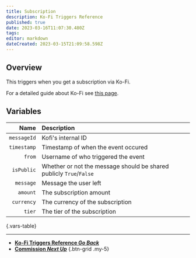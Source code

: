 ```yaml
---
title: Subscription
description: Ko-Fi Triggers Reference
published: true
date: 2023-03-16T11:07:30.480Z
tags: 
editor: markdown
dateCreated: 2023-03-15T21:09:58.598Z
---
```


## Overview
This triggers when you get a subscription via Ko-Fi.

For a detailed guide about Ko-Fi see [this page](/Integrations/Ko-Fi).

## Variables
Name | Description
----:|:------------
`messageId` | Kofi's internal ID
`timestamp` | Timestamp of when the event occured
`from` | Username of who triggered the event
`isPublic` | Whether or not the message should be shared publicly `True`/`False`
`message` | Message the user left
`amount` | The subscription amount
`currency` | The currency of the subscription
`tier` | The tier of the subscription
{.vars-table}

---

- [<i class="mdi mdi-chevron-left"></i>**Ko-Fi Triggers Reference *Go Back***](/Triggers/Ko-Fi)
- [<i class="mdi mdi-contactless-payment-circle primary--text"></i> **Commission *Next Up***](/Triggers/Ko-Fi/Commission)
{.btn-grid .my-5}